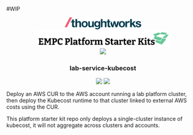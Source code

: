 #WIP

<div align="center">
	<p>
		<img alt="Thoughtworks Logo" src="https://raw.githubusercontent.com/ThoughtWorks-DPS/static/master/thoughtworks_flamingo_wave.png?sanitize=true" width=200 />
    <br />
		<img alt="DPS Title" src="https://raw.githubusercontent.com/ThoughtWorks-DPS/static/master/EMPCPlatformStarterKitsImage.png?sanitize=true" width=350/>
		<br />
		<a href="https://aws.amazon.com"><img src="https://img.shields.io/badge/-deployed-blank.svg?style=social&logo=amazon"></a>
		<br />
		<h3>lab-service-kubecost</h3>
		</a> <a href="https://app.circleci.com/pipelines/github/ThoughtWorks-DPS/lab-service-kubecost"><img src="https://circleci.com/gh/ThoughtWorks-DPS/lab-service-kubecost.svg?style=shield"></a>
		<a href="https://opensource.org/licenses/MIT"><img src="https://img.shields.io/github/license/ThoughtWorks-DPS/circleci-remote-docker"></a>
	</p>
</div>

Deploy an AWS CUR to the AWS account running a lab platform cluster, then deploy the Kubecost runtime to that cluster linked to external AWS costs using the CUR.

This platform starter kit repo only deploys a single-cluster instance of kubecost, it will not aggregate across clusters and accounts.
